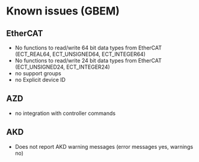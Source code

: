 # Known issues (GBEM)

## EtherCAT
* No functions to read/write 64 bit data types from EtherCAT (ECT_REAL64, ECT_UNSIGNED64, ECT_INTEGER64)
* No functions to read/write 24 bit data types from EtherCAT (ECT_UNSIGNED24, ECT_INTEGER24)
* no support groups
* no Explicit device ID

## AZD

* no integration with controller commands

## AKD
* Does not report AKD warning messages (error messages yes, warnings no)

